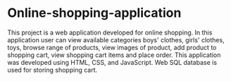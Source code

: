 # Online-shopping-application
This project is a web application developed for online shopping. In this application user can view available categories boys' clothes, girls' clothes, toys, browse range of products, view images of product, add product to shopping cart, view shopping cart items and place order. This application was developed using HTML, CSS, and JavaScript. Web SQL database is used for storing shopping cart.
